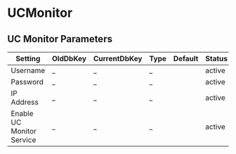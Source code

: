 # UCMonitor

## UC Monitor Parameters

| Setting | OldDbKey | CurrentDbKey | Type | Default | Status | Description | Comments |
|---|---|---|---|---|---|---|---|
| Username | _ | _ | _ |  | active | ... | ... |
| Password | _ | _ | _ |  | active | ... | ... |
| IP Address | _ | _ | _ |  | active | ... | ... |
| Enable UC Monitor Service | _ | _ | _ |  | active | ... | ... |

